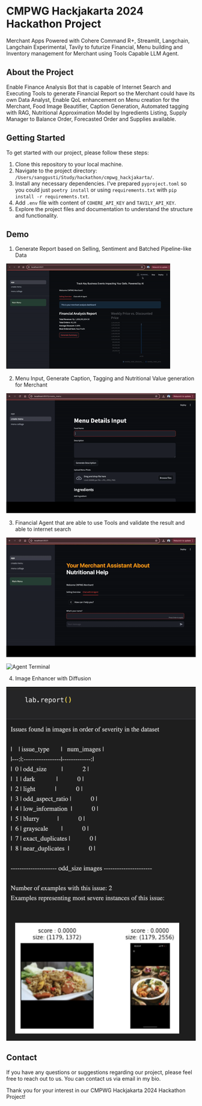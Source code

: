 # CMPWG Hackjakarta 2024 Hackathon Project

Merchant Apps Powered with Cohere Command R+, Streamlit, Langchain, Langchain Experimental, Tavily to futurize Financial, Menu building and Inventory management for Merchant using Tools Capable LLM Agent.

## About the Project

Enable Finance Analysis Bot that is capable of Internet Search and Executing Tools to generate Financial Report so the Merchant could have its own Data Analyst, Enable QoL enhancement on Menu creation for the Merchant, Food Image Beautifier, Caption Generation, Automated tagging with RAG, Nutritional Approximation Model by Ingredients Listing, Supply Manager to Balance Order, Forecasted Order and Supplies available.

## Getting Started

To get started with our project, please follow these steps:

1. Clone this repository to your local machine.
2. Navigate to the project directory: `/Users/sanggusti/Study/hackathon/cmpwg_hackjakarta/`.
3. Install any necessary dependencies. I've prepared `pyproject.toml` so you could just `poetry install` or using `requirements.txt` with `pip install -r requirements.txt`.
4. Add `.env` file with content of `COHERE_API_KEY` and `TAVILY_API_KEY`.
5. Explore the project files and documentation to understand the structure and functionality.

## Demo

1. Generate Report based on Selling, Sentiment and Batched Pipeline-like Data

![Main](docs/generate_report.gif)

2. Menu Input, Generate Caption, Tagging and Nutritional Value generation for Merchant

![Menu](docs/menu_assistant.gif)

3. Financial Agent that are able to use Tools and validate the result and able to internet search

![Agent](docs/agent_streamlit.gif)

![Agent Terminal](docs/agent_terminal.gif)

4. Image Enhancer with Diffusion

![Image Enhancer](docs/image_enhancer.png)

## Contact

If you have any questions or suggestions regarding our project, please feel free to reach out to us. You can contact us via email in my bio.

Thank you for your interest in our CMPWG Hackjakarta 2024 Hackathon Project!

